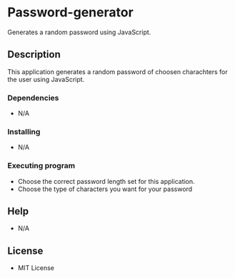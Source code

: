# Password-generator

Generates a random password using JavaScript.

## Description

This application generates a random password of choosen charachters for the user using JavaScript.

### Dependencies

* N/A

### Installing

* N/A


### Executing program

* Choose the correct password length set for this application.
* Choose the type of characters you want for your password


## Help

* N/A


## License

* MIT License
